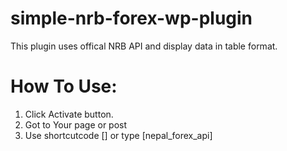 # simple-nrb-forex-wp-plugin
This plugin uses offical NRB API and display data in table format.

# How To Use:
1. Click Activate button.
2. Got to Your page or post
3. Use shortcutcode [] or type [nepal_forex_api]